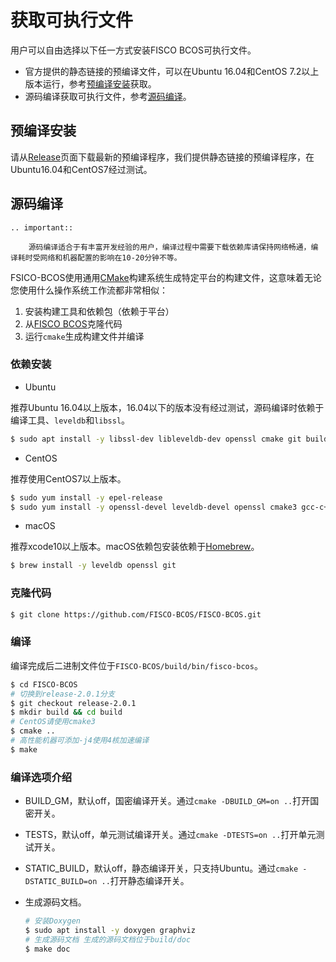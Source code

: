 # 获取可执行文件

用户可以自由选择以下任一方式安装FISCO BCOS可执行文件。
- 官方提供的静态链接的预编译文件，可以在Ubuntu 16.04和CentOS 7.2以上版本运行，参考[预编译安装](manual/install.html#id2)获取。
- 源码编译获取可执行文件，参考[源码编译](manual/install.html#id3)。

## 预编译安装

请从[Release](https://github.com/FISCO-BCOS/FISCO-BCOS/releases)页面下载最新的预编译程序，我们提供静态链接的预编译程序，在Ubuntu16.04和CentOS7经过测试。

## 源码编译

```eval_rst
.. important::
    
    源码编译适合于有丰富开发经验的用户，编译过程中需要下载依赖库请保持网络畅通，编译耗时受网络和机器配置的影响在10-20分钟不等。
```

FSICO-BCOS使用通用[CMake](https://cmake.org)构建系统生成特定平台的构建文件，这意味着无论您使用什么操作系统工作流都非常相似：
1. 安装构建工具和依赖包（依赖于平台）
1. 从[FISCO BCOS][FSICO-BCOS-GitHub]克隆代码
1. 运行`cmake`生成构建文件并编译

### 依赖安装

- Ubuntu

推荐Ubuntu 16.04以上版本，16.04以下的版本没有经过测试，源码编译时依赖于编译工具、`leveldb`和`libssl`。

```bash
$ sudo apt install -y libssl-dev libleveldb-dev openssl cmake git build-essential texinfo
```

- CentOS

推荐使用CentOS7以上版本。

```bash
$ sudo yum install -y epel-release
$ sudo yum install -y openssl-devel leveldb-devel openssl cmake3 gcc-c++ git
```

- macOS

推荐xcode10以上版本。macOS依赖包安装依赖于[Homebrew](https://brew.sh/)。

```bash
$ brew install -y leveldb openssl git
```

### 克隆代码

```bash
$ git clone https://github.com/FISCO-BCOS/FISCO-BCOS.git
```

### 编译

编译完成后二进制文件位于`FISCO-BCOS/build/bin/fisco-bcos`。

```bash
$ cd FISCO-BCOS
# 切换到release-2.0.1分支
$ git checkout release-2.0.1
$ mkdir build && cd build
# CentOS请使用cmake3
$ cmake ..
# 高性能机器可添加-j4使用4核加速编译
$ make
```

### 编译选项介绍

- BUILD_GM，默认off，国密编译开关。通过`cmake -DBUILD_GM=on ..`打开国密开关。

- TESTS，默认off，单元测试编译开关。通过`cmake -DTESTS=on ..`打开单元测试开关。

- STATIC_BUILD，默认off，静态编译开关，只支持Ubuntu。通过`cmake -DSTATIC_BUILD=on ..`打开静态编译开关。

- 生成源码文档。
    ```bash
    # 安装Doxygen
    $ sudo apt install -y doxygen graphviz
    # 生成源码文档 生成的源码文档位于build/doc
    $ make doc
    ```

[FSICO-BCOS-GitHub]:https://github.com/FISCO-BCOS/FISCO-BCOS
